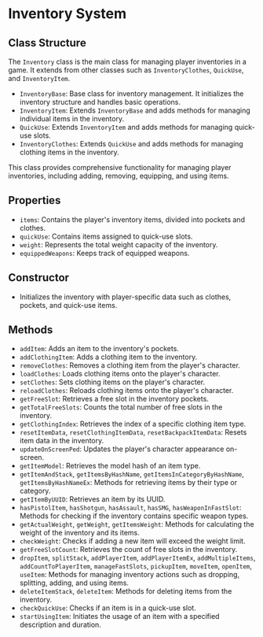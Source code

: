 # Inventory System

## Class Structure

The `Inventory` class is the main class for managing player inventories in a game. It extends from other classes such as `InventoryClothes`, `QuickUse`, and `InventoryItem`.

- `InventoryBase`: Base class for inventory management. It initializes the inventory structure and handles basic operations.
- `InventoryItem`: Extends `InventoryBase` and adds methods for managing individual items in the inventory.
- `QuickUse`: Extends `InventoryItem` and adds methods for managing quick-use slots.
- `InventoryClothes`: Extends `QuickUse` and adds methods for managing clothing items in the inventory.

This class provides comprehensive functionality for managing player inventories, including adding, removing, equipping, and using items.

## Properties

- `items`: Contains the player's inventory items, divided into pockets and clothes.
- `quickUse`: Contains items assigned to quick-use slots.
- `weight`: Represents the total weight capacity of the inventory.
- `equippedWeapons`: Keeps track of equipped weapons.

## Constructor

- Initializes the inventory with player-specific data such as clothes, pockets, and quick-use items.

## Methods

- `addItem`: Adds an item to the inventory's pockets.
- `addClothingItem`: Adds a clothing item to the inventory.
- `removeClothes`: Removes a clothing item from the player's character.
- `loadClothes`: Loads clothing items onto the player's character.
- `setClothes`: Sets clothing items on the player's character.
- `reloadClothes`: Reloads clothing items onto the player's character.
- `getFreeSlot`: Retrieves a free slot in the inventory pockets.
- `getTotalFreeSlots`: Counts the total number of free slots in the inventory.
- `getClothingIndex`: Retrieves the index of a specific clothing item type.
- `resetItemData`, `resetClothingItemData`, `resetBackpackItemData`: Resets item data in the inventory.
- `updateOnScreenPed`: Updates the player's character appearance on-screen.
- `getItemModel`: Retrieves the model hash of an item type.
- `getItemAndStack`, `getItemsByHashName`, `getItemsInCategoryByHashName`, `getItemsByHashNameEx`: Methods for retrieving items by their type or category.
- `getItemByUUID`: Retrieves an item by its UUID.
- `hasPistolItem`, `hasShotgun`, `hasAssault`, `hasSMG`, `hasWeaponInFastSlot`: Methods for checking if the inventory contains specific weapon types.
- `getActualWeight`, `getWeight`, `getItemsWeight`: Methods for calculating the weight of the inventory and its items.
- `checkWeight`: Checks if adding a new item will exceed the weight limit.
- `getFreeSlotCount`: Retrieves the count of free slots in the inventory.
- `dropItem`, `splitStack`, `addPlayerItem`, `addPlayerItemEx`, `addMultipleItems`, `addCountToPlayerItem`, `manageFastSlots`, `pickupItem`, `moveItem`, `openItem`, `useItem`: Methods for managing inventory actions such as dropping, splitting, adding, and using items.
- `deleteItemStack`, `deleteItem`: Methods for deleting items from the inventory.
- `checkQuickUse`: Checks if an item is in a quick-use slot.
- `startUsingItem`: Initiates the usage of an item with a specified description and duration.


